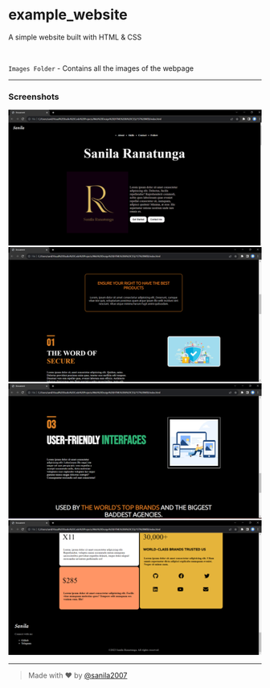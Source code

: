 # example_website
A simple website built with HTML & CSS

<be>
<br>
  
``Images Folder`` - Contains all the images of the webpage

-----
  
### Screenshots

<img src="https://github.com/sanila2007/example_website/blob/mai/Screenshots/Screenshot%202023-08-01%20140256.png">
<br>

<img src="https://github.com/sanila2007/example_website/blob/mai/Screenshots/Screenshot%202023-08-01%20140528.png">
<br>

<img src="https://github.com/sanila2007/example_website/blob/mai/Screenshots/Screenshot%202023-08-01%20140558.png">
<br>

<img src="https://github.com/sanila2007/example_website/blob/mai/Screenshots/Screenshot%202023-08-01%20140650.png">

--------------------------
> Made with ❤️ by <a href="https://github.com/sanila2007">@sanila2007</a>
